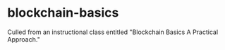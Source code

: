# blockchain-basics
Culled from an instructional class entitled "Blockchain Basics A Practical Approach."
